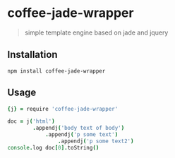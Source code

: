 # coffee-jade-wrapper
>simple template engine based on jade and jquery

## Installation

```shell
npm install coffee-jade-wrapper
```

## Usage
```coffeescript
{j} = require 'coffee-jade-wrapper'

doc = j('html')
        .appendj('body text of body')
            .appendj('p some text')
                .appendj('p some text2')
console.log doc[0].toString()
```